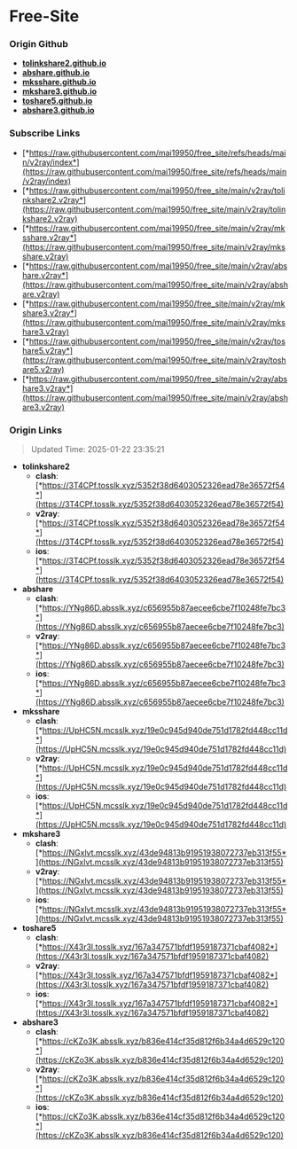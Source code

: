 # Free-Site

### Origin Github

- [**tolinkshare2.github.io**](https://github.com/tolinkshare2/tolinkshare2.github.io)
- [**abshare.github.io**](https://github.com/abshare/abshare.github.io)
- [**mksshare.github.io**](https://github.com/mksshare/mksshare.github.io)
- [**mkshare3.github.io**](https://github.com/mkshare3/mkshare3.github.io)
- [**toshare5.github.io**](https://github.com/toshare5/toshare5.github.io)
- [**abshare3.github.io**](https://github.com/abshare3/abshare3.github.io)

### Subscribe Links

- [*https://raw.githubusercontent.com/mai19950/free_site/refs/heads/main/v2ray/index*](https://raw.githubusercontent.com/mai19950/free_site/refs/heads/main/v2ray/index)
- [*https://raw.githubusercontent.com/mai19950/free_site/main/v2ray/tolinkshare2.v2ray*](https://raw.githubusercontent.com/mai19950/free_site/main/v2ray/tolinkshare2.v2ray)
- [*https://raw.githubusercontent.com/mai19950/free_site/main/v2ray/mksshare.v2ray*](https://raw.githubusercontent.com/mai19950/free_site/main/v2ray/mksshare.v2ray)
- [*https://raw.githubusercontent.com/mai19950/free_site/main/v2ray/abshare.v2ray*](https://raw.githubusercontent.com/mai19950/free_site/main/v2ray/abshare.v2ray)
- [*https://raw.githubusercontent.com/mai19950/free_site/main/v2ray/mkshare3.v2ray*](https://raw.githubusercontent.com/mai19950/free_site/main/v2ray/mkshare3.v2ray)
- [*https://raw.githubusercontent.com/mai19950/free_site/main/v2ray/toshare5.v2ray*](https://raw.githubusercontent.com/mai19950/free_site/main/v2ray/toshare5.v2ray)
- [*https://raw.githubusercontent.com/mai19950/free_site/main/v2ray/abshare3.v2ray*](https://raw.githubusercontent.com/mai19950/free_site/main/v2ray/abshare3.v2ray)

### Origin Links

> Updated Time: 2025-01-22 23:35:21

- **tolinkshare2**
  - **clash**: [*https://3T4CPf.tosslk.xyz/5352f38d6403052326ead78e36572f54*](https://3T4CPf.tosslk.xyz/5352f38d6403052326ead78e36572f54)
  - **v2ray**: [*https://3T4CPf.tosslk.xyz/5352f38d6403052326ead78e36572f54*](https://3T4CPf.tosslk.xyz/5352f38d6403052326ead78e36572f54)
  - **ios**: [*https://3T4CPf.tosslk.xyz/5352f38d6403052326ead78e36572f54*](https://3T4CPf.tosslk.xyz/5352f38d6403052326ead78e36572f54)
- **abshare**
  - **clash**: [*https://YNg86D.absslk.xyz/c656955b87aecee6cbe7f10248fe7bc3*](https://YNg86D.absslk.xyz/c656955b87aecee6cbe7f10248fe7bc3)
  - **v2ray**: [*https://YNg86D.absslk.xyz/c656955b87aecee6cbe7f10248fe7bc3*](https://YNg86D.absslk.xyz/c656955b87aecee6cbe7f10248fe7bc3)
  - **ios**: [*https://YNg86D.absslk.xyz/c656955b87aecee6cbe7f10248fe7bc3*](https://YNg86D.absslk.xyz/c656955b87aecee6cbe7f10248fe7bc3)
- **mksshare**
  - **clash**: [*https://UpHC5N.mcsslk.xyz/19e0c945d940de751d1782fd448cc11d*](https://UpHC5N.mcsslk.xyz/19e0c945d940de751d1782fd448cc11d)
  - **v2ray**: [*https://UpHC5N.mcsslk.xyz/19e0c945d940de751d1782fd448cc11d*](https://UpHC5N.mcsslk.xyz/19e0c945d940de751d1782fd448cc11d)
  - **ios**: [*https://UpHC5N.mcsslk.xyz/19e0c945d940de751d1782fd448cc11d*](https://UpHC5N.mcsslk.xyz/19e0c945d940de751d1782fd448cc11d)
- **mkshare3**
  - **clash**: [*https://NGxlvt.mcsslk.xyz/43de94813b91951938072737eb313f55*](https://NGxlvt.mcsslk.xyz/43de94813b91951938072737eb313f55)
  - **v2ray**: [*https://NGxlvt.mcsslk.xyz/43de94813b91951938072737eb313f55*](https://NGxlvt.mcsslk.xyz/43de94813b91951938072737eb313f55)
  - **ios**: [*https://NGxlvt.mcsslk.xyz/43de94813b91951938072737eb313f55*](https://NGxlvt.mcsslk.xyz/43de94813b91951938072737eb313f55)
- **toshare5**
  - **clash**: [*https://X43r3l.tosslk.xyz/167a347571bfdf1959187371cbaf4082*](https://X43r3l.tosslk.xyz/167a347571bfdf1959187371cbaf4082)
  - **v2ray**: [*https://X43r3l.tosslk.xyz/167a347571bfdf1959187371cbaf4082*](https://X43r3l.tosslk.xyz/167a347571bfdf1959187371cbaf4082)
  - **ios**: [*https://X43r3l.tosslk.xyz/167a347571bfdf1959187371cbaf4082*](https://X43r3l.tosslk.xyz/167a347571bfdf1959187371cbaf4082)
- **abshare3**
  - **clash**: [*https://cKZo3K.absslk.xyz/b836e414cf35d812f6b34a4d6529c120*](https://cKZo3K.absslk.xyz/b836e414cf35d812f6b34a4d6529c120)
  - **v2ray**: [*https://cKZo3K.absslk.xyz/b836e414cf35d812f6b34a4d6529c120*](https://cKZo3K.absslk.xyz/b836e414cf35d812f6b34a4d6529c120)
  - **ios**: [*https://cKZo3K.absslk.xyz/b836e414cf35d812f6b34a4d6529c120*](https://cKZo3K.absslk.xyz/b836e414cf35d812f6b34a4d6529c120)
